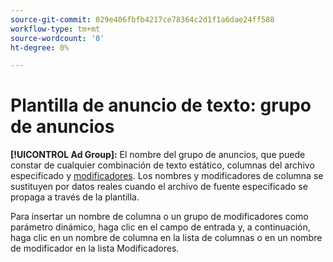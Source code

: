 ```yaml
---
source-git-commit: 029e406fbfb4217ce78364c2d1f1a6dae24ff588
workflow-type: tm+mt
source-wordcount: '0'
ht-degree: 0%

---
```

# Plantilla de anuncio de texto: grupo de anuncios

**[!UICONTROL Ad Group]:** El nombre del grupo de anuncios, que puede constar de cualquier combinación de texto estático, columnas del archivo especificado y [modificadores](/help/search-social-commerce/campaign-management/inventory-feeds/modifiers-manage.md). Los nombres y modificadores de columna se sustituyen por datos reales cuando el archivo de fuente especificado se propaga a través de la plantilla.

Para insertar un nombre de columna o un grupo de modificadores como parámetro dinámico, haga clic en el campo de entrada y, a continuación, haga clic en un nombre de columna en la lista de columnas o en un nombre de modificador en la lista Modificadores.
